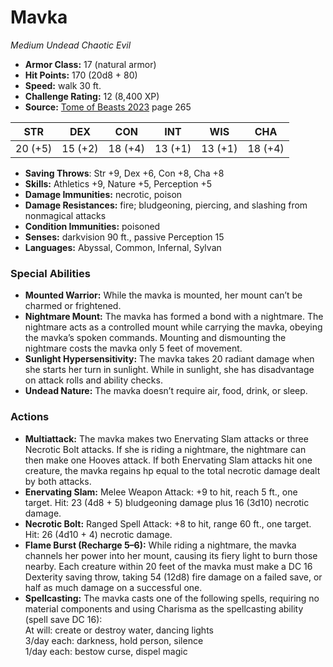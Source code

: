 # Mavka

*Medium* *Undead* *Chaotic Evil*

- **Armor Class:** 17 (natural armor)
- **Hit Points:** 170 (20d8 + 80)
- **Speed:** walk 30 ft.
- **Challenge Rating:** 12 (8,400 XP)
- **Source:** [Tome of Beasts 2023](https://koboldpress.com/kpstore/product/tome-of-beasts-1-2023-edition/) page 265

| STR | DEX | CON | INT | WIS | CHA |
| --- | --- | --- | --- | --- | --- |
| 20 (+5) | 15 (+2) | 18 (+4) | 13 (+1) | 13 (+1) | 18 (+4) |

- **Saving Throws**: Str +9, Dex +6, Con +8, Cha +8
- **Skills:** Athletics +9, Nature +5, Perception +5
- **Damage Immunities:** necrotic, poison
- **Damage Resistances:** fire; bludgeoning, piercing, and slashing from nonmagical attacks
- **Condition Immunities:** poisoned
- **Senses:** darkvision 90 ft., passive Perception 15
- **Languages:** Abyssal, Common, Infernal, Sylvan

### Special Abilities

- **Mounted Warrior:** While the mavka is mounted, her mount can’t be charmed or frightened.
- **Nightmare Mount:** The mavka has formed a bond with a nightmare. The nightmare acts as a controlled mount while carrying the mavka, obeying the mavka’s spoken commands. Mounting and dismounting the nightmare costs the mavka only 5 feet of movement.
- **Sunlight Hypersensitivity:** The mavka takes 20 radiant damage when she starts her turn in sunlight. While in sunlight, she has disadvantage on attack rolls and ability checks.
- **Undead Nature:** The mavka doesn’t require air, food, drink, or sleep.

### Actions

- **Multiattack:** The mavka makes two Enervating Slam attacks or three Necrotic Bolt attacks. If she is riding a nightmare, the nightmare can then make one Hooves attack. If both Enervating Slam attacks hit one creature, the mavka regains hp equal to the total necrotic damage dealt by both attacks.
- **Enervating Slam:** Melee Weapon Attack: +9 to hit, reach 5 ft., one target. Hit: 23 (4d8 + 5) bludgeoning damage plus 16 (3d10) necrotic damage.
- **Necrotic Bolt:** Ranged Spell Attack: +8 to hit, range 60 ft., one target. Hit: 26 (4d10 + 4) necrotic damage.
- **Flame Burst (Recharge 5–6):** While riding a nightmare, the mavka channels her power into her mount, causing its fiery light to burn those nearby. Each creature within 20 feet of the mavka must make a DC 16 Dexterity saving throw, taking 54 (12d8) fire damage on a failed save, or half as much damage on a successful one.
- **Spellcasting:** The mavka casts one of the following spells, requiring no material components and using Charisma as the spellcasting ability (spell save DC 16):<br>At will: create or destroy water, dancing lights<br>3/day each: darkness, hold person, silence<br>1/day each: bestow curse, dispel magic
